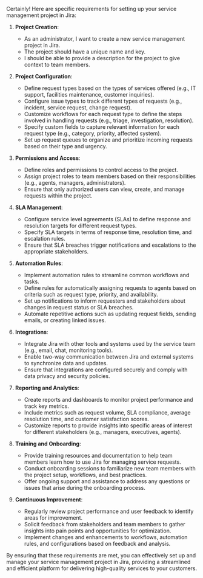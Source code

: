 Certainly! Here are specific requirements for setting up your service management project in Jira:

1. **Project Creation**:
   - As an administrator, I want to create a new service management project in Jira.
   - The project should have a unique name and key.
   - I should be able to provide a description for the project to give context to team members.

2. **Project Configuration**:
   - Define request types based on the types of services offered (e.g., IT support, facilities maintenance, customer inquiries).
   - Configure issue types to track different types of requests (e.g., incident, service request, change request).
   - Customize workflows for each request type to define the steps involved in handling requests (e.g., triage, investigation, resolution).
   - Specify custom fields to capture relevant information for each request type (e.g., category, priority, affected system).
   - Set up request queues to organize and prioritize incoming requests based on their type and urgency.

3. **Permissions and Access**:
   - Define roles and permissions to control access to the project.
   - Assign project roles to team members based on their responsibilities (e.g., agents, managers, administrators).
   - Ensure that only authorized users can view, create, and manage requests within the project.

4. **SLA Management**:
   - Configure service level agreements (SLAs) to define response and resolution targets for different request types.
   - Specify SLA targets in terms of response time, resolution time, and escalation rules.
   - Ensure that SLA breaches trigger notifications and escalations to the appropriate stakeholders.

5. **Automation Rules**:
   - Implement automation rules to streamline common workflows and tasks.
   - Define rules for automatically assigning requests to agents based on criteria such as request type, priority, and availability.
   - Set up notifications to inform requesters and stakeholders about changes in request status or SLA breaches.
   - Automate repetitive actions such as updating request fields, sending emails, or creating linked issues.

6. **Integrations**:
   - Integrate Jira with other tools and systems used by the service team (e.g., email, chat, monitoring tools).
   - Enable two-way communication between Jira and external systems to synchronize data and updates.
   - Ensure that integrations are configured securely and comply with data privacy and security policies.

7. **Reporting and Analytics**:
   - Create reports and dashboards to monitor project performance and track key metrics.
   - Include metrics such as request volume, SLA compliance, average resolution time, and customer satisfaction scores.
   - Customize reports to provide insights into specific areas of interest for different stakeholders (e.g., managers, executives, agents).

8. **Training and Onboarding**:
   - Provide training resources and documentation to help team members learn how to use Jira for managing service requests.
   - Conduct onboarding sessions to familiarize new team members with the project setup, workflows, and best practices.
   - Offer ongoing support and assistance to address any questions or issues that arise during the onboarding process.

9. **Continuous Improvement**:
   - Regularly review project performance and user feedback to identify areas for improvement.
   - Solicit feedback from stakeholders and team members to gather insights into pain points and opportunities for optimization.
   - Implement changes and enhancements to workflows, automation rules, and configurations based on feedback and analysis.

By ensuring that these requirements are met, you can effectively set up and manage your service management project in Jira, providing a streamlined and efficient platform for delivering high-quality services to your customers.